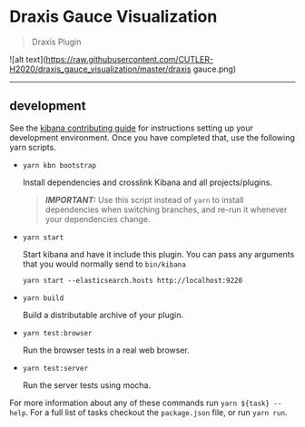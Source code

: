 # Draxis Gauce Visualization

> Draxis Plugin

![alt text](https://raw.githubusercontent.com/CUTLER-H2020/draxis_gauce_visualization/master/draxis gauce.png)

---

## development

See the [kibana contributing guide](https://github.com/elastic/kibana/blob/master/CONTRIBUTING.md) for instructions setting up your development environment. Once you have completed that, use the following yarn scripts.

- `yarn kbn bootstrap`

  Install dependencies and crosslink Kibana and all projects/plugins.

  > **_IMPORTANT:_** Use this script instead of `yarn` to install dependencies when switching branches, and re-run it whenever your dependencies change.

- `yarn start`

  Start kibana and have it include this plugin. You can pass any arguments that you would normally send to `bin/kibana`

  ```
  yarn start --elasticsearch.hosts http://localhost:9220
  ```

- `yarn build`

  Build a distributable archive of your plugin.

- `yarn test:browser`

  Run the browser tests in a real web browser.

- `yarn test:server`

  Run the server tests using mocha.

For more information about any of these commands run `yarn ${task} --help`. For a full list of tasks checkout the `package.json` file, or run `yarn run`.
